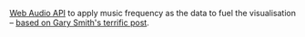 [Web Audio API](https://developer.mozilla.org/en-US/docs/Web/API/Web_Audio_API) to apply music frequency as the data to fuel the visualisation – [based on Gary Smith's terrific post](https://www.bignerdranch.com/blog/music-visualization-with-d3-js/).
